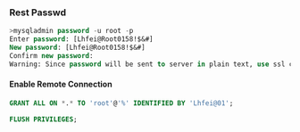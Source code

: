 

### Rest Passwd

```sql
>mysqladmin password -u root -p
Enter password: [Lhfei@Root0158!$&#]
New password: [Lhfei@Root0158!$&#]
Confirm new password: 
Warning: Since password will be sent to server in plain text, use ssl connection to ensure password safety.
```



#### Enable Remote Connection

```sql
GRANT ALL ON *.* TO 'root'@'%' IDENTIFIED BY 'Lhfei@01';

FLUSH PRIVILEGES;
```

